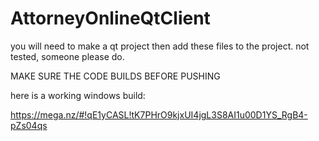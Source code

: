 # AttorneyOnlineQtClient
you will need to make a qt project then add these files to the project. not tested, someone please do.


MAKE SURE THE CODE BUILDS BEFORE PUSHING

here is a working windows build:

https://mega.nz/#!qE1yCASL!tK7PHrO9kjxUI4jgL3S8AI1u00D1YS_RgB4-pZs04qs
